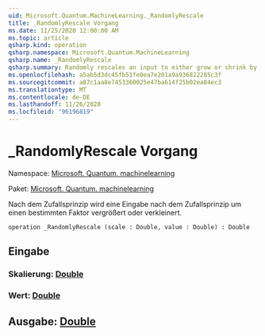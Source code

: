 ```yaml
---
uid: Microsoft.Quantum.MachineLearning._RandomlyRescale
title: _RandomlyRescale Vorgang
ms.date: 11/25/2020 12:00:00 AM
ms.topic: article
qsharp.kind: operation
qsharp.namespace: Microsoft.Quantum.MachineLearning
qsharp.name: _RandomlyRescale
qsharp.summary: Randomly rescales an input to either grow or shrink by a given factor.
ms.openlocfilehash: a5ab5d3dc45fb51fe0ea7e201a9a936822285c3f
ms.sourcegitcommit: a87c1aa8e7453360025e47ba614f25b02ea84ec3
ms.translationtype: MT
ms.contentlocale: de-DE
ms.lasthandoff: 11/26/2020
ms.locfileid: "96196819"
---
```

# <a name="_randomlyrescale-operation"></a>_RandomlyRescale Vorgang

Namespace: [Microsoft. Quantum. machinelearning](xref:Microsoft.Quantum.MachineLearning)

Paket: [Microsoft. Quantum. machinelearning](https://nuget.org/packages/Microsoft.Quantum.MachineLearning)


Nach dem Zufallsprinzip wird eine Eingabe nach dem Zufallsprinzip um einen bestimmten Faktor vergrößert oder verkleinert.

```qsharp
operation _RandomlyRescale (scale : Double, value : Double) : Double
```


## <a name="input"></a>Eingabe

### <a name="scale--double"></a>Skalierung: [Double](xref:microsoft.quantum.lang-ref.double)




### <a name="value--double"></a>Wert: [Double](xref:microsoft.quantum.lang-ref.double)





## <a name="output--double"></a>Ausgabe: [Double](xref:microsoft.quantum.lang-ref.double)

